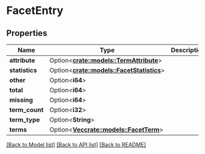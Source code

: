 # FacetEntry

## Properties

Name | Type | Description | Notes
------------ | ------------- | ------------- | -------------
**attribute** | Option<[**crate::models::TermAttribute**](TermAttribute.md)> |  | [optional]
**statistics** | Option<[**crate::models::FacetStatistics**](FacetStatistics.md)> |  | [optional]
**other** | Option<**i64**> |  | [optional]
**total** | Option<**i64**> |  | [optional]
**missing** | Option<**i64**> |  | [optional]
**term_count** | Option<**i32**> |  | [optional]
**term_type** | Option<**String**> |  | [optional]
**terms** | Option<[**Vec<crate::models::FacetTerm>**](FacetTerm.md)> |  | [optional]

[[Back to Model list]](../README.md#documentation-for-models) [[Back to API list]](../README.md#documentation-for-api-endpoints) [[Back to README]](../README.md)


